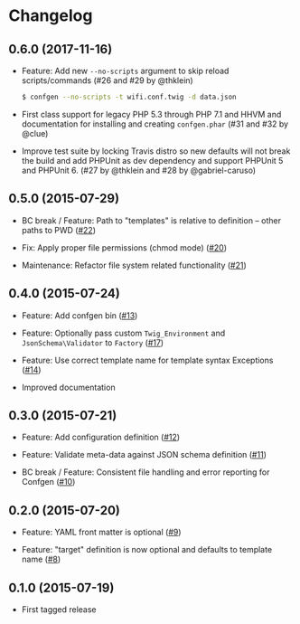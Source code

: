 # Changelog

## 0.6.0 (2017-11-16)

*   Feature: Add new `--no-scripts` argument to skip reload scripts/commands
    (#26 and #29 by @thklein)

    ```bash
    $ confgen --no-scripts -t wifi.conf.twig -d data.json
    ```

*   First class support for legacy PHP 5.3 through PHP 7.1 and HHVM and
    documentation for installing and creating `confgen.phar`
    (#31 and #32 by @clue)

*   Improve test suite by locking Travis distro so new defaults will not break the build and
    add PHPUnit as dev dependency and support PHPUnit 5 and PHPUnit 6.
    (#27 by @thklein and #28 by @gabriel-caruso)

## 0.5.0 (2015-07-29)

*   BC break / Feature: Path to "templates" is relative to definition – other paths to PWD
    ([#22](https://github.com/clue/php-confgen/pull/22))

*   Fix: Apply proper file permissions (chmod mode)
    ([#20](https://github.com/clue/php-confgen/pull/20))

*   Maintenance: Refactor file system related functionality
    ([#21](https://github.com/clue/php-confgen/pull/21))

## 0.4.0 (2015-07-24)

*   Feature: Add confgen bin
    ([#13](https://github.com/clue/php-confgen/pull/13))

*   Feature: Optionally pass custom `Twig_Environment` and `JsonSchema\Validator` to `Factory`
    ([#17](https://github.com/clue/php-confgen/pull/17))

*   Feature: Use correct template name for template syntax Exceptions
    ([#14](https://github.com/clue/php-confgen/pull/14))

*   Improved documentation

## 0.3.0 (2015-07-21)

*   Feature: Add configuration definition
    ([#12](https://github.com/clue/php-confgen/pull/12))

*   Feature: Validate meta-data against JSON schema definition
    ([#11](https://github.com/clue/php-confgen/pull/11))

*   BC break / Feature: Consistent file handling and error reporting for Confgen
    ([#10](https://github.com/clue/php-confgen/pull/10))

## 0.2.0 (2015-07-20)

*   Feature: YAML front matter is optional
    ([#9](https://github.com/clue/php-confgen/pull/9))

*   Feature: "target" definition is now optional and defaults to template name
    ([#8](https://github.com/clue/php-confgen/pull/8))

## 0.1.0 (2015-07-19)

*   First tagged release
